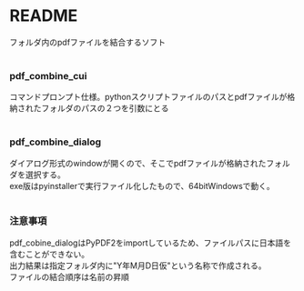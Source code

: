# README
フォルダ内のpdfファイルを結合するソフト<br><br>
  
### **pdf_combine_cui**  
コマンドプロンプト仕様。pythonスクリプトファイルのパスとpdfファイルが格納されたフォルダのパスの２つを引数にとる<br><br>
  
### **pdf_combine_dialog**  
ダイアログ形式のwindowが開くので、そこでpdfファイルが格納されたフォルダを選択する。  
exe版はpyinstallerで実行ファイル化したもので、64bitWindowsで動く。<br><br>

### 注意事項
pdf_cobine_dialogはPyPDF2をimportしているため、ファイルパスに日本語を含むことができない。  
出力結果は指定フォルダ内に"Y年M月D日仮"という名称で作成される。  
ファイルの結合順序は名前の昇順
